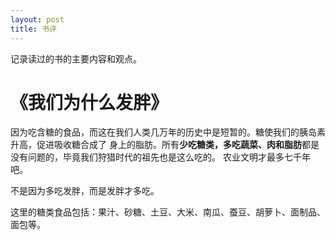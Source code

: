 ```yaml
---
layout: post
title: 书评
---
```

记录读过的书的主要内容和观点。

# 《我们为什么发胖》
因为吃含糖的食品，而这在我们人类几万年的历史中是短暂的。糖使我们的胰岛素升高，促进吸收糖合成了
身上的脂肪。所有**少吃糖类，多吃蔬菜、肉和脂肪**都是没有问题的，毕竟我们狩猎时代的祖先也是这么吃的。
农业文明才最多七千年吧。

不是因为多吃发胖，而是发胖才多吃。

这里的糖类食品包括：果汁、砂糖、土豆、大米、南瓜、蚕豆、胡萝卜、面制品、面包等。
